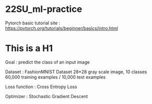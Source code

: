 # 22SU_ml-practice
Pytorch basic tutorial site : https://pytorch.org/tutorials/beginner/basics/intro.html

# This is a H1
Goal : predict the class of an input image

Dataset : FashionMNIST Dataset
28*28 gray scale image, 10 classes
60,000 training examples / 10,000 test examples

Loss function : Cross Entropy Loss

Optimizer : Stochastic Gradient Descent
